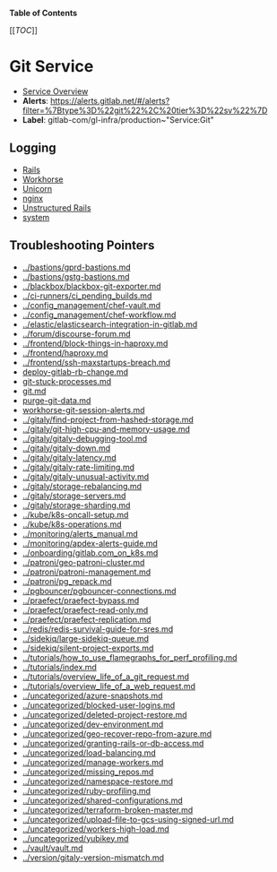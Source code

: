 <!-- MARKER: do not edit this section directly. Edit services/service-catalog.yml then run scripts/generate-docs -->

**Table of Contents**

[[_TOC_]]

#  Git Service
* [Service Overview](https://dashboards.gitlab.net/d/git-main/git-overview)
* **Alerts**: https://alerts.gitlab.net/#/alerts?filter=%7Btype%3D%22git%22%2C%20tier%3D%22sv%22%7D
* **Label**: gitlab-com/gl-infra/production~"Service:Git"

## Logging

* [Rails](https://log.gprd.gitlab.net/goto/b368513b02f183a06d28c2a958b00602)
* [Workhorse](https://log.gprd.gitlab.net/goto/3ddd4ee7141ba2ec1a8b3bb0cb1476fe)
* [Unicorn](https://log.gprd.gitlab.net/goto/0cf60e9a1c94236eefb23348c39feaeb)
* [nginx](https://log.gprd.gitlab.net/goto/8a5fb5820ec7c8daebf719c51fa00ce0)
* [Unstructured Rails](https://console.cloud.google.com/logs/viewer?project=gitlab-production&interval=PT1H&resource=gce_instance&advancedFilter=jsonPayload.hostname%3A%22git%22%0Alabels.tag%3D%22unstructured.production%22&customFacets=labels.%22compute.googleapis.com%2Fresource_name%22)
* [system](https://log.gprd.gitlab.net/goto/bd680ccb3c21567e47a821bbf52a7c09)

## Troubleshooting Pointers

* [../bastions/gprd-bastions.md](../bastions/gprd-bastions.md)
* [../bastions/gstg-bastions.md](../bastions/gstg-bastions.md)
* [../blackbox/blackbox-git-exporter.md](../blackbox/blackbox-git-exporter.md)
* [../ci-runners/ci_pending_builds.md](../ci-runners/ci_pending_builds.md)
* [../config_management/chef-vault.md](../config_management/chef-vault.md)
* [../config_management/chef-workflow.md](../config_management/chef-workflow.md)
* [../elastic/elasticsearch-integration-in-gitlab.md](../elastic/elasticsearch-integration-in-gitlab.md)
* [../forum/discourse-forum.md](../forum/discourse-forum.md)
* [../frontend/block-things-in-haproxy.md](../frontend/block-things-in-haproxy.md)
* [../frontend/haproxy.md](../frontend/haproxy.md)
* [../frontend/ssh-maxstartups-breach.md](../frontend/ssh-maxstartups-breach.md)
* [deploy-gitlab-rb-change.md](deploy-gitlab-rb-change.md)
* [git-stuck-processes.md](git-stuck-processes.md)
* [git.md](git.md)
* [purge-git-data.md](purge-git-data.md)
* [workhorse-git-session-alerts.md](workhorse-git-session-alerts.md)
* [../gitaly/find-project-from-hashed-storage.md](../gitaly/find-project-from-hashed-storage.md)
* [../gitaly/git-high-cpu-and-memory-usage.md](../gitaly/git-high-cpu-and-memory-usage.md)
* [../gitaly/gitaly-debugging-tool.md](../gitaly/gitaly-debugging-tool.md)
* [../gitaly/gitaly-down.md](../gitaly/gitaly-down.md)
* [../gitaly/gitaly-latency.md](../gitaly/gitaly-latency.md)
* [../gitaly/gitaly-rate-limiting.md](../gitaly/gitaly-rate-limiting.md)
* [../gitaly/gitaly-unusual-activity.md](../gitaly/gitaly-unusual-activity.md)
* [../gitaly/storage-rebalancing.md](../gitaly/storage-rebalancing.md)
* [../gitaly/storage-servers.md](../gitaly/storage-servers.md)
* [../gitaly/storage-sharding.md](../gitaly/storage-sharding.md)
* [../kube/k8s-oncall-setup.md](../kube/k8s-oncall-setup.md)
* [../kube/k8s-operations.md](../kube/k8s-operations.md)
* [../monitoring/alerts_manual.md](../monitoring/alerts_manual.md)
* [../monitoring/apdex-alerts-guide.md](../monitoring/apdex-alerts-guide.md)
* [../onboarding/gitlab.com_on_k8s.md](../onboarding/gitlab.com_on_k8s.md)
* [../patroni/geo-patroni-cluster.md](../patroni/geo-patroni-cluster.md)
* [../patroni/patroni-management.md](../patroni/patroni-management.md)
* [../patroni/pg_repack.md](../patroni/pg_repack.md)
* [../pgbouncer/pgbouncer-connections.md](../pgbouncer/pgbouncer-connections.md)
* [../praefect/praefect-bypass.md](../praefect/praefect-bypass.md)
* [../praefect/praefect-read-only.md](../praefect/praefect-read-only.md)
* [../praefect/praefect-replication.md](../praefect/praefect-replication.md)
* [../redis/redis-survival-guide-for-sres.md](../redis/redis-survival-guide-for-sres.md)
* [../sidekiq/large-sidekiq-queue.md](../sidekiq/large-sidekiq-queue.md)
* [../sidekiq/silent-project-exports.md](../sidekiq/silent-project-exports.md)
* [../tutorials/how_to_use_flamegraphs_for_perf_profiling.md](../tutorials/how_to_use_flamegraphs_for_perf_profiling.md)
* [../tutorials/index.md](../tutorials/index.md)
* [../tutorials/overview_life_of_a_git_request.md](../tutorials/overview_life_of_a_git_request.md)
* [../tutorials/overview_life_of_a_web_request.md](../tutorials/overview_life_of_a_web_request.md)
* [../uncategorized/azure-snapshots.md](../uncategorized/azure-snapshots.md)
* [../uncategorized/blocked-user-logins.md](../uncategorized/blocked-user-logins.md)
* [../uncategorized/deleted-project-restore.md](../uncategorized/deleted-project-restore.md)
* [../uncategorized/dev-environment.md](../uncategorized/dev-environment.md)
* [../uncategorized/geo-recover-repo-from-azure.md](../uncategorized/geo-recover-repo-from-azure.md)
* [../uncategorized/granting-rails-or-db-access.md](../uncategorized/granting-rails-or-db-access.md)
* [../uncategorized/load-balancing.md](../uncategorized/load-balancing.md)
* [../uncategorized/manage-workers.md](../uncategorized/manage-workers.md)
* [../uncategorized/missing_repos.md](../uncategorized/missing_repos.md)
* [../uncategorized/namespace-restore.md](../uncategorized/namespace-restore.md)
* [../uncategorized/ruby-profiling.md](../uncategorized/ruby-profiling.md)
* [../uncategorized/shared-configurations.md](../uncategorized/shared-configurations.md)
* [../uncategorized/terraform-broken-master.md](../uncategorized/terraform-broken-master.md)
* [../uncategorized/upload-file-to-gcs-using-signed-url.md](../uncategorized/upload-file-to-gcs-using-signed-url.md)
* [../uncategorized/workers-high-load.md](../uncategorized/workers-high-load.md)
* [../uncategorized/yubikey.md](../uncategorized/yubikey.md)
* [../vault/vault.md](../vault/vault.md)
* [../version/gitaly-version-mismatch.md](../version/gitaly-version-mismatch.md)
<!-- END_MARKER -->


<!-- ## Summary -->

<!-- ## Architecture -->

<!-- ## Performance -->

<!-- ## Scalability -->

<!-- ## Availability -->

<!-- ## Durability -->

<!-- ## Security/Compliance -->

<!-- ## Monitoring/Alerting -->

<!-- ## Links to further Documentation -->
